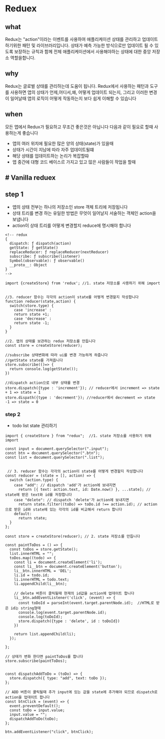 # Reduex

## what

Redux는 "action"이라는 이벤트를 사용하여 애플리케이션 상태를 관리하고 업데이트하기위한 패턴 및 라이브러리입니다. 상태가 예측 가능한 방식으로만 업데이트 될 수 있도록 보장하는 규칙과 함께 전체 애플리케이션에서 사용해야하는 상태에 대한 중앙 저장소 역할을합니다.

## why

Redux는 글로벌 상태를 관리하는데 도움이 됩니다.
Redux에서 사용하는 패턴과 도구를 사용하면 앱의 상태가 언제,어디서,왜, 어떻게 업데이트 되는지, 그리고 이러한 변경이 일어날때 앱의 로직이 어떻게 작동하는지 보다 쉽게 이해할 수 있습니다

## when

모든 앱에서 Redux가 필요하고 무조건 좋은것은 아닙니다 다음과 같이 필요로 할때 사용하는게 좋습니다

- 앱의 여러 위치에 필요한 많은 양의 상태(state)가 있을때
- 상태가 시간이 지남에 따라 자주 업데이트될떄
- 해당 상태를 업데이트하는 논리가 복잡할땨
- 앱 중간에 대형 코드 베이스르 가지고 있고 많은 사람들이 작업을 할때

## # Vanilla reduex

## step 1 

- 앱의 상태 전부는 하나의 저장소인 store 객체 트리에 저장됩니다
- 상태 트리를 변경 하는 유일한 방법은 무엇이 일어날지 서술하는 객체인 action을 보냅니다
- action이 상태 트리를 어떻게 변경할지 reduce에 명시해야 합니다


```
<!-- redux  
{
  dispatch: ƒ dispatch(action)
  getState: ƒ getState()
  replaceReducer: ƒ replaceReducer(nextReducer)
  subscribe: ƒ subscribe(listener)
  Symbol(observable): ƒ observable()
  __proto__: Object
}
-->

import {createStore} from 'redux'; //1. state 저장소를 사용하기 위해 import


//3. reducer 함수는 각각의 action이 state를 어떻게 변경할지 작성합니다
function reducer(state,action) {
  switch(store.type) {
    case 'increase' :
    return state +1;
    case 'decrease' :
    return state -1;
  }
}

//2. 앱의 상태를 보관하는 redux 저장소를 만듭니다
const store = createStore(reducer);

//subscribe 상태변화에 따라 ui를 변경 가능하게 하줍니다
//getState state를 가져옵니다
store.subscribe(()=> {
  return console.log(getState());
})

//dispatch action으로 내부 상태를 변경 
store.dispatch({type : 'increment'}); // reducer에서 increment => state + 1 => state = 1
store.dispath({type : 'decrement'}); //reducer에서 decrement => state -1 => state = 0
```

### step 2

* todo list state 관리하기

```
import { createStore } from "redux";  //1. state 저장소를 사용하기 위해 import

const input = document.querySelector(".input");
const btn = document.querySelector(".btn");
const list = document.querySelector(".list");


 // 3. reducer 함수는 각각의 action이 state를 어떻게 변경할지 작성합니다
const reducer = (state = [], action) => {
  switch (action.type) {
    case "add": // dispatch 'add'가 action에 보내지면 
      return [{ text: action.text, id: Date.now() }, ...state]; // state에 받은 text와 id를 저장합니다 
    case "delete": // dispatch 'delete'가 action에 보내지면 
      return state.filter((toDo) => toDo.id !== action.id); // action으로 받은 id와 state에 있는 각각의 id를 비교해서 return 합니다
    default:
      return state;
  }
};

const store = createStore(reducer); // 2. state 저장소를 만듭니다

const paintToDos = () => {
  const toDos = store.getState();
  list.innerHTML = "";
  toDos.map((todo) => {
    const li = document.createElement('li');
    const li__btn = document.createElement('button');
    li__btn.innerHTML = 'DEL';
    li.id = todo.id;
    li.innerHTML = todo.text;
    li.appendChild(li__btn);

    // delete 버튼이 클릭될때 현재의 id값을 action에 업데이트 합니다
    li__btn.addEventListener('click', (event) => {
      const toDoId = parseInt(event.target.parentNode.id);  //HTML로 받은 id는 string형태
      console.log(event.target.parentNode.id);
      console.log(toDoId);
      store.dispatch({type : 'delete', id : toDoId})
    })

    return list.appendChild(li);
  });

};

// 상태가 변화 한다면 paintToDos를 합니다
store.subscribe(paintToDos);


const dispatchAddToDo = (toDo) => {
  store.dispatch({ type: "add", text: toDo });
};

// ADD 버튼이 쿨릭될때 추가 input에 있는 값을 state에 추가해야 되므로 dispatch로 action을 업데이트 합니다
const btnClick = (event) => {
  event.preventDefault();
  const toDo = input.value;
  input.value = "";
  dispatchAddToDo(toDo);
};

btn.addEventListener("click", btnClick);
```
